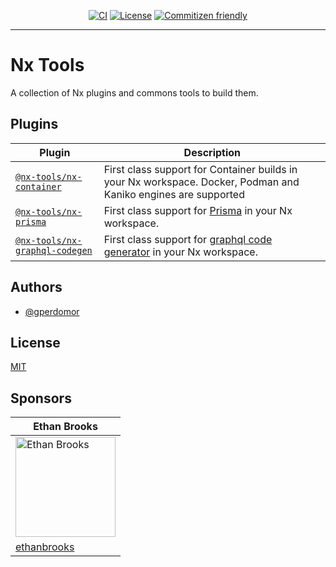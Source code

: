 <div style="text-align: center;">

[![CI](https://github.com/gperdomor/nx-tools/actions/workflows/ci.yml/badge.svg)](https://github.com/gperdomor/nx-tools/actions/workflows/ci.yml)
[![License](https://img.shields.io/github/license/gperdomor/nx-tools)](https://github.com/gperdomor/nx-tools/blob/main/LICENSE)
[![Commitizen friendly](https://img.shields.io/badge/commitizen-friendly-brightgreen.svg)](http://commitizen.github.io/cz-cli/)

</div>

<hr>

# Nx Tools

A collection of Nx plugins and commons tools to build them.

## Plugins

| Plugin                                                                  | Description                                                                                                    |
| ----------------------------------------------------------------------- | -------------------------------------------------------------------------------------------------------------- |
| [`@nx-tools/nx-container`](plugins/nx-container/README.md)              | First class support for Container builds in your Nx workspace. Docker, Podman and Kaniko engines are supported |
| [`@nx-tools/nx-prisma`](plugins/nx-prisma/README.md)                    | First class support for [Prisma](https://prisma.io/) in your Nx workspace.                                     |
| [`@nx-tools/nx-graphql-codegen`](packages/nx-graphql-codegen/README.md) | First class support for [graphql code generator](https://the-guild.dev/graphql/codegen) in your Nx workspace.  |

## Authors

- [@gperdomor](https://github.com/gperdomor)

## License

[MIT](https://choosealicense.com/licenses/mit/)

## Sponsors

<table>
  <thead>
    <tr>
    <th>Ethan Brooks</th>
    </tr>
  </thead>
  <tbody>
    <tr>
      <td>
        <a target="_blank" rel="noopener noreferrer nofollow" href="https://avatars.githubusercontent.com/u/16616717?s=160"><img src="https://avatars.githubusercontent.com/u/16616717?s=160" alt="Ethan Brooks" style="width: 160px;"></a>
      </td>
    </tr>
    <tr>
    <td><a href="https://github.com/ethanbrooks">ethanbrooks</a></td>
    </tr>
  </tbody>
</table>
